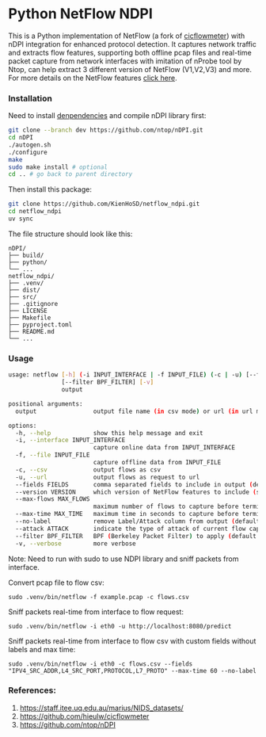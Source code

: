 # Python NetFlow NDPI

This is a Python implementation of NetFlow (a fork of [cicflowmeter](https://github.com/hieulw/cicflowmeter)) with nDPI integration for enhanced protocol detection. It captures network traffic and extracts flow features, supporting both offline pcap files and real-time packet capture from network interfaces with imitation of nProbe tool by Ntop, can help extract 3 different version of NetFlow (V1,V2,V3) and more. For more details on the NetFlow features [click here](https://staff.itee.uq.edu.au/marius/NIDS_datasets/).

### Installation

Need to install [denpendencies](https://github.com/ntop/nDPI?tab=readme-ov-file#how-to-compile-ndpi) and compile nDPI library first:

```sh
git clone --branch dev https://github.com/ntop/nDPI.git
cd nDPI
./autogen.sh
./configure
make
sudo make install # optional
cd .. # go back to parent directory
```

Then install this package:

```sh
git clone https://github.com/KienHoSD/netflow_ndpi.git
cd netflow_ndpi
uv sync
```

The file structure should look like this:

```
nDPI/
├── build/
├── python/
└── ...
netflow_ndpi/
├── .venv/
├── dist/
├── src/
├── .gitignore
├── LICENSE
├── Makefile
├── pyproject.toml
├── README.md
└── ...
```

### Usage

```sh
usage: netflow [-h] (-i INPUT_INTERFACE | -f INPUT_FILE) (-c | -u) [--fields FIELDS | --version VERSION] [--max-flows MAX_FLOWS] [--max-time MAX_TIME] [--no-label | --attack ATTACK]
               [--filter BPF_FILTER] [-v]
               output

positional arguments:
  output                output file name (in csv mode) or url (in url mode)

options:
  -h, --help            show this help message and exit
  -i, --interface INPUT_INTERFACE
                        capture online data from INPUT_INTERFACE
  -f, --file INPUT_FILE
                        capture offline data from INPUT_FILE
  -c, --csv             output flows as csv
  -u, --url             output flows as request to url
  --fields FIELDS       comma separated fields to include in output (default: all)
  --version VERSION     which version of NetFlow features to include (support: 1,2,3) (default: 2)
  --max-flows MAX_FLOWS
                        maximum number of flows to capture before terminating (default: unlimited)
  --max-time MAX_TIME   maximum time in seconds to capture before terminating (default: unlimited)
  --no-label            remove Label/Attack column from output (default: False)
  --attack ATTACK       indicate the type of attack of current flow capturing
  --filter BPF_FILTER   BPF (Berkeley Packet Filter) to apply (default: 'ip and (tcp or udp or icmp)')
  -v, --verbose         more verbose
```

Note: Need to run with sudo to use NDPI library and sniff packets from interface.

Convert pcap file to flow csv:

```
sudo .venv/bin/netflow -f example.pcap -c flows.csv
```

Sniff packets real-time from interface to flow request:

```
sudo .venv/bin/netflow -i eth0 -u http://localhost:8080/predict
```

Sniff packets real-time from interface to flow csv with custom fields without labels and max time:

```
sudo .venv/bin/netflow -i eth0 -c flows.csv --fields "IPV4_SRC_ADDR,L4_SRC_PORT,PROTOCOL,L7_PROTO" --max-time 60 --no-label
```

### References:

1. https://staff.itee.uq.edu.au/marius/NIDS_datasets/
2. https://github.com/hieulw/cicflowmeter
3. https://github.com/ntop/nDPI

